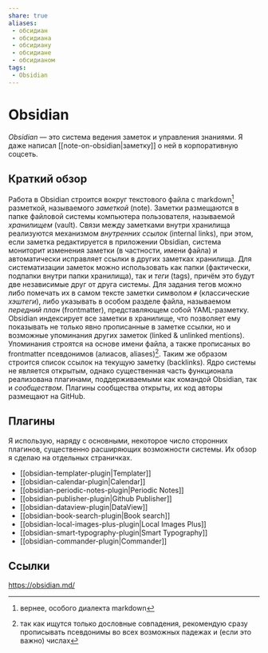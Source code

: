 ```yaml
---
share: true
aliases:
 - обсидиан
 - обсидиана
 - обсидиану
 - обсидиане
 - обсидианом
tags:
 - Obsidian
---
```

# Obsidian
*Obsidian* — это система ведения заметок и управления знаниями. Я даже написал [[note-on-obsidian|заметку]] о ней в корпоративную соцсеть.
## Краткий обзор
Работа в Obsidian строится вокруг текстового файла с markdown[^1] разметкой, называемого *заметкой* (note). Заметки размещаются в папке файловой системы компьютера пользователя, называемой *хранилищем* (vault). Связи между заметками внутри хранилища реализуются механизмом *внутренних ссылок* (internal links), при этом, если заметка редактируется в приложении Obsidian, система мониторит изменения заметки (в частности, имени файла) и автоматически исправляет ссылки в других заметках хранилища.
Для систематизации заметок можно использовать как папки (фактически, подпапки внутри папки хранилища), так и *теги* (tags), причём это будут две независимые друг от друга системы.
Для задания тегов можно либо помечать их в самом тексте заметки символом `#` (классические *хэштеги*),  либо указывать в особом разделе файла, называемом *передний план* (frontmatter), представляющем собой YAML-разметку.
Obsidian индексирует все заметки в хранилище, что позволяет ему показывать не только явно прописанные в заметке ссылки, но и возможные упоминания других заметок (linked & unlinked mentions). Упоминания строятся на основе имени файла, а также прописаных во frontmatter псевдонимов (алиасов, aliases)[^2]. Таким же образом строится список ссылок на текущую заметку (backlinks).
Ядро системы не является открытым, однако существенная часть функционала реализована плагинами, поддерживаемыми как командой Obsidian, так и *сообществом*. Плагины сообщества открыты, их код авторы размещают на GitHub.
## Плагины
Я использую, наряду с основными, некоторое число сторонних плагинов, существенно расширяющих возможности системы. Их обзор я сделаю на отдельных страничках.
- [[obsidian-templater-plugin|Templater]]
- [[obsidian-calendar-plugin|Calendar]]
- [[obsidian-periodic-notes-plugin|Periodic Notes]]
- [[obsidian-publisher-plugin|Github Publisher]]
- [[obsidian-dataview-plugin|DataView]]
- [[obsidian-book-search-plugin|Book search]]
- [[obsidian-local-images-plus-plugin|Local Images Plus]]
- [[obsidian-smart-typography-plugin|Smart Typography]]
- [[obsidian-commander-plugin|Commander]]


[^1]: вернее, особого диалекта markdown
[^2]: так как ищутся только дословные совпадения, рекомендую сразу прописывать псевдонимы во всех возможных падежах и (если это важно) числах

## Ссылки
https://obsidian.md/
